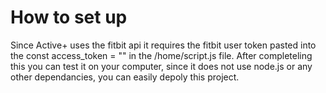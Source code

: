 # How to set up
Since Active+ uses the fitbit api it requires the fitbit user token pasted into the const access_token = "" in the /home/script.js file. After completeling this you can test it on your computer, since it does not use node.js or any other dependancies, you can easily   depoly this project.

